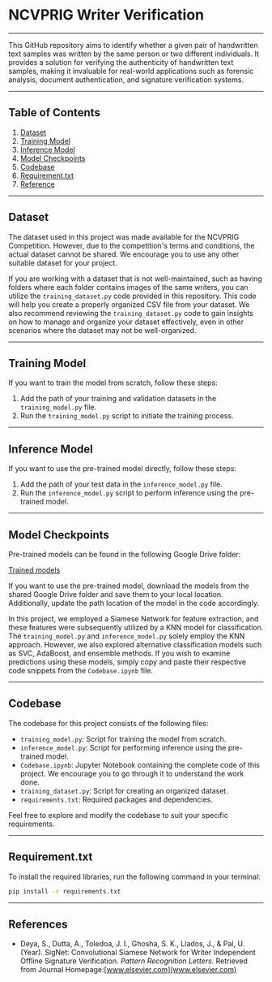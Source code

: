 # NCVPRIG Writer Verification
----------------------------------------------------------------------------------------------------------------------------------------------------------------------

This GitHub repository aims to identify whether a given pair of handwritten text samples was written by the same person or two different individuals. It provides a solution for verifying the authenticity of handwritten text samples, making it invaluable for real-world applications such as forensic analysis, document authentication, and signature verification systems.

----------------------------------------------------------------------------------------------------------------------------------------------------------------------

## Table of Contents

1. [Dataset](#dataset)
2. [Training Model](#training-model)
3. [Inference Model](#inference-model)
4. [Model Checkpoints](#model-checkpoints)
5. [Codebase](#codebase)
6. [Requirement.txt](#requirement)
7. [Reference](#reference)

----------------------------------------------------------------------------------------------------------------------------------------------------------------------

## Dataset <a name="dataset"></a>

The dataset used in this project was made available for the NCVPRIG Competition. However, due to the competition's terms and conditions, the actual dataset cannot be shared. We encourage you to use any other suitable dataset for your project.

If you are working with a dataset that is not well-maintained, such as having folders where each folder contains images of the same writers, you can utilize the `training_dataset.py` code provided in this repository. This code will help you create a properly organized CSV file from your dataset. We also recommend reviewing the `training_dataset.py` code to gain insights on how to manage and organize your dataset effectively, even in other scenarios where the dataset may not be well-organized.

----------------------------------------------------------------------------------------------------------------------------------------------------------------------

## Training Model <a name="training-model"></a>

If you want to train the model from scratch, follow these steps:

1. Add the path of your training and validation datasets in the `training_model.py` file.
2. Run the `training_model.py` script to initiate the training process.

----------------------------------------------------------------------------------------------------------------------------------------------------------------------

## Inference Model <a name="inference-model"></a>

If you want to use the pre-trained model directly, follow these steps:

1. Add the path of your test data in the `inference_model.py` file.
2. Run the `inference_model.py` script to perform inference using the pre-trained model.

----------------------------------------------------------------------------------------------------------------------------------------------------------------------

## Model Checkpoints <a name="model-checkpoints"></a>

Pre-trained models can be found in the following Google Drive folder:

[Trained models](https://drive.google.com/drive/folders/1GY2brp7-rYLxwLa6WBMvyC_SY3cjr1Cv?usp=sharing)

If you want to use the pre-trained model, download the models from the shared Google Drive folder and save them to your local location. Additionally, update the path location of the model in the code accordingly.

In this project, we employed a Siamese Network for feature extraction, and these features were subsequently utilized by a KNN model for classification. The `training_model.py` and `inference_model.py` solely employ the KNN approach. However, we also explored alternative classification models such as SVC, AdaBoost, and ensemble methods. If you wish to examine predictions using these models, simply copy and paste their respective code snippets from the `Codebase.ipynb` file.

----------------------------------------------------------------------------------------------------------------------------------------------------------------------

## Codebase <a name="codebase"></a>

The codebase for this project consists of the following files:

- `training_model.py`: Script for training the model from scratch.
- `inference_model.py`: Script for performing inference using the pre-trained model.
- `Codebase.ipynb`: Jupyter Notebook containing the complete code of this project. We encourage you to go through it to understand the work done.
- `training_dataset.py`: Script for creating an organized dataset.
- `requirements.txt`: Required packages and dependencies.

Feel free to explore and modify the codebase to suit your specific requirements.

----------------------------------------------------------------------------------------------------------------------------------------------------------------------
## Requirement.txt <a name="requirement"></a>
To install the required libraries, run the following command in your terminal:

```bash
pip install -r requirements.txt
```
----------------------------------------------------------------------------------------------------------------------------------------------------------------------

## References <a name="reference"></a>

- Deya, S., Dutta, A., Toledoa, J. I., Ghosha, S. K., Llados, J., & Pal, U. (Year). SigNet: Convolutional Siamese Network for Writer Independent Offline Signature Verification. _Pattern Recognition Letters_. Retrieved from Journal Homepage:[www.elsevier.com](www.elsevier.com)

